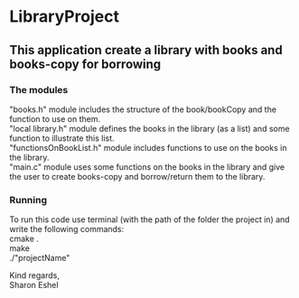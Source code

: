 # LibraryProject

## This application create a library with books and books-copy for borrowing
### The modules
"books.h" module includes the structure of the book/bookCopy and the function to use on them.\
"local library.h" module defines the books in the library (as a list) and some function to illustrate this list.\
"functionsOnBookList.h" module includes functions to use on the books in the library.\
"main.c" module uses some functions on the books in the library and give the user to create books-copy and borrow/return them to the library.

### Running
To run this code use terminal (with the path of the folder the project in) and write the following commands:\
cmake . \
make   \
./"projectName" 


Kind regards,\
Sharon Eshel

